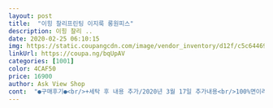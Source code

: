 ```yaml
---
layout: post 
title:  "이힝 찰리프린팅 이지룩 롱원피스" 
description: 이힝 찰리 ..
date: 2020-02-25 06:10:15 
img: https://static.coupangcdn.com/image/vendor_inventory/d12f/c5c644696b219d62cd906df00b6398d7b2daeeeeb76f6c1996dcf8060005.jpg 
linkUrl: https://coupa.ng/bqUpAV 
categories: [1001] 
color: 4CAF50 
price: 16900 
author: Ask View Shop 
cont:  "●구매후기●<br/>+세탁 후 내용 추가/2020년 3월 17일 추가내용<br/>100%면이라 원단 좋아요.<br/><br/>163/76 E컵(가슴 큰 사람들은 가슴 끼일까봐 옷 고를 때 신경쓰이니 같이 적어요)<br/>가슴에서 떨어지는 핏으로 옷이 정강이 가운대까지 내려와요.<br/><br/>건조기가 따로 없기 때문에 손으로 탈탈 털어보았는데 구김이 펴지지 않아요!<br/>그리고 목부분은 하나도 늘어나지 않았어요^^ 굿<br/>길이감은 165키에 무릎아래며 55입는데 아~~~~~주넉넉합니다<br/>뒷부분 프린터가 너무 맘에들어 구매했어요!<br/>막상 받아보니 연한베이지입니다ㅠ<br/>모델이 입은색이 진한베이지라 맘에들었는데<br/>베이지색으로 주문해서 입었는데 색별로 구매하고싶네요!<br/>세탁 후 100퍼센트의 주름이 생겼다면 탈탈 털고 50퍼센트의 구김이 남아있었어요.<br/><br/>세탁이 끝나고 세탁물을 꺼내서 보았는데 엄청 꼬깃 꼬깃했어요.<br/><br/>신랑은 첨엔 임부복샀냐며 놀리던데ㅋㅋ<br/>안감이 까슬한 재질? 이라해야하나... <br/> 몸에감기는 재질이아니라 시원했어요<br/>여름에 입기 딱 좋아요!<br/>여름에 입기엔 더울것같은데  지금 가을입기 딱인듯 합니다<br/>의류 건조기가 따로 없으신 분들은 세탁 후 스팀다리미가 필수 일 것 같아요.<br/><br/>이 옷을 입었을 때에 튀어나온 배의 실루엣이 보이지 않아요.<br/><br/>임산부에 막달이라 배가많이나와 168키에 무릎까지오는데 임산부아니신분들은 옷길이도 무릎아래로 내려올거같아요~<br/>자꾸보니 귀엽다네요<br/>재질은 면100이라 저렴해보이진않네요<br/>저희 집은 LG통돌이 신형을 사용 중인데요~<br/>전체적으로 퀄리티 좋아요! 구매추천합니다!<br/>전형적인 임산부처럼 보이는 뱃살을 소유하고 있는 상체비만 여성이에요.<br/><br/>제 후기가 도움이 되셨다면 엄지 척 눌러주세요^^<br/>출산 전에도 편하게 입을수있고 출산후에도 편하게 입고 간단한 외출도 가능할거같아요<br/>출산후 홈웨어로 다른색상옷도 구매할 예정입니다! 가격대비 옷재질이나 옷마감상태<br/>하나 더 사서 선물할 예정이에요.<br/><br/>핸디형 스팀다리미로 스팀 분사해주니 구김이 전부 사라지네요~<br/>흠.<br/>.<br/> 그래서 귀찮지만 스팀다리미를 이용해 줍니다!ㅋㅋ<br/>" 
---
```

